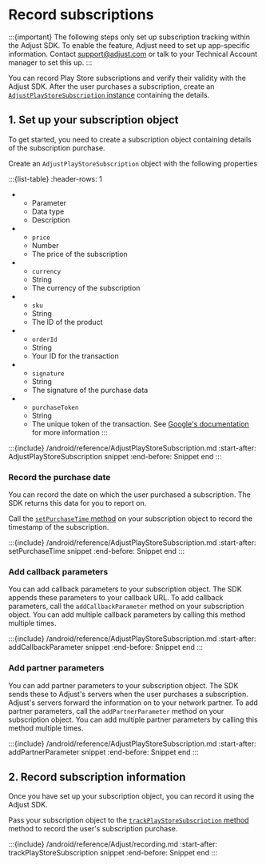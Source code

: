 # Record subscriptions

:::{important}
The following steps only set up subscription tracking within the Adjust SDK. To enable the feature, Adjust need to set up app-specific information. Contact <support@adjust.com> or talk to your Technical Account manager to set this up.
:::

You can record Play Store subscriptions and verify their validity with the Adjust SDK. After the user purchases a subscription, create an [`AdjustPlayStoreSubscription` instance](/android/reference/AdjustPlayStoreSubscription) containing the details.

## 1. Set up your subscription object

To get started, you need to create a subscription object containing details of the subscription purchase.

Create an `AdjustPlayStoreSubscription` object with the following properties

:::{list-table}
:header-rows: 1

* - Parameter
   - Data type
   - Description
* - `price`
   - Number
   - The price of the subscription
* - `currency`
   - String
   - The currency of the subscription
* - `sku`
   - String
   -  The ID of the product
* - `orderId`
   - String
   - Your ID for the transaction
* - `signature`
   - String
   - The signature of the purchase data
* - `purchaseToken`
   - String
   - The unique token of the transaction. See [Google's documentation](https://developer.android.com/reference/com/android/billingclient/api/Purchase#getPurchaseToken()) for more information
:::

:::{include} /android/reference/AdjustPlayStoreSubscription.md
:start-after: AdjustPlayStoreSubscription snippet
:end-before: Snippet end
:::

### Record the purchase date

You can record the date on which the user purchased a subscription. The SDK returns this data for you to report on.

Call the [`setPurchaseTime` method](android-setPurchaseTime-invocation) on your subscription object to record the timestamp of the subscription.

:::{include} /android/reference/AdjustPlayStoreSubscription.md
:start-after: setPurchaseTime snippet
:end-before: Snippet end
:::

### Add callback parameters

You can add callback parameters to your subscription object. The SDK appends these parameters to your callback URL. To add callback parameters, call the `addCallbackParameter` method on your subscription object. You can add multiple callback parameters by calling this method multiple times.

:::{include} /android/reference/AdjustPlayStoreSubscription.md
:start-after: addCallbackParameter snippet
:end-before: Snippet end
:::

### Add partner parameters

You can add partner parameters to your subscription object. The SDK sends these to Adjust's servers when the user purchases a subscription. Adjust's servers forward the information on to your network partner. To add partner parameters, call the `addPartnerParameter` method on your subscription object. You can add multiple partner parameters by calling this method multiple times.

:::{include} /android/reference/AdjustPlayStoreSubscription.md
:start-after: addPartnerParameter snippet
:end-before: Snippet end
:::

## 2. Record subscription information

Once you have set up your subscription object, you can record it using the Adjust SDK.

Pass your subscription object to the [`trackPlayStoreSubscription` method](android-trackPlayStoreSubscription-invocation) method to record the user's subscription purchase.

:::{include} /android/reference/Adjust/recording.md
:start-after: trackPlayStoreSubscription snippet
:end-before: Snippet end
:::
